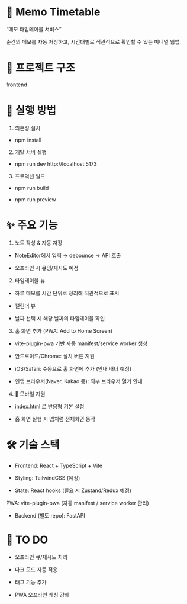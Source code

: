 # 📝 Memo Timetable

“메모 타임테이블 서비스” 

 순간의 메모를 자동 저장하고, 시간대별로 직관적으로 확인할 수 있는 미니멀 웹앱.

# 📂 프로젝트 구조
frontend

# 🚀 실행 방법
1. 의존성 설치

- npm install

2. 개발 서버 실행

- npm run dev http://localhost:5173

3. 프로덕션 빌드
- npm run build

- npm run preview


# ✨ 주요 기능

1. 노트 작성 & 자동 저장

- NoteEditor에서 입력 → debounce → API 호출

- 오프라인 시 큐잉/재시도 예정

2. 타임테이블 뷰

- 하루 메모를 시간 단위로 정리해 직관적으로 표시

- 캘린더 뷰

- 날짜 선택 시 해당 날짜의 타임테이블 확인

3. 홈 화면 추가 (PWA: Add to Home Screen)

- vite-plugin-pwa 기반 자동 manifest/service worker 생성

- 안드로이드/Chrome: 설치 버튼 지원

- iOS/Safari: 수동으로 홈 화면에 추가 (안내 배너 예정)

- 인앱 브라우저(Naver, Kakao 등): 외부 브라우저 열기 안내

4. 📱 모바일 지원

- index.html <meta name="viewport">로 반응형 기본 설정

- 홈 화면 실행 시 앱처럼 전체화면 동작


# 🛠 기술 스택

- Frontend: React + TypeScript + Vite

- Styling: TailwindCSS (예정)

- State: React hooks (필요 시 Zustand/Redux 예정)

PWA: vite-plugin-pwa (자동 manifest / service worker 관리)

- Backend (별도 repo): FastAPI

# 📌 TO DO

 - 오프라인 큐/재시도 처리

 - 다크 모드 자동 적용

 - 태그 기능 추가

 - PWA 오프라인 캐싱 강화